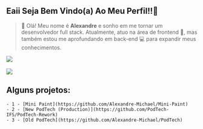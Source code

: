 ## Eaii Seja Bem Vindo(a) Ao Meu Perfil!!🚀

> 👋 Olá! Meu nome é **Alexandre** e sonho em me tornar um desenvolvedor full stack. Atualmente, atuo na área de frontend 🎨, mas também estou me aprofundando em back-end 💻 para expandir meus conhecimentos.


<div>
  <a href="https://github.com/Alexandre-Michael">
    <img src="https://github-readme-stats.vercel.app/api?username=Alexandre-Michael&theme=dark&show_icons=true">
     <br><br>
    <img src="https://github-readme-stats.vercel.app/api/top-langs/?username=Alexandre-Michael&theme=dark">
  </a>
</div>

  ## Alguns projetos:
    - 1 - [Mini Paint](https://github.com/Alexandre-Michael/Mini-Paint)
    - 2 - [New PodTech (Production)](https://github.com/PodTech-IFS/PodTech-Rework)
    - 3 - [Old PodTech](https://github.com/Alexandre-Michael/PodTech)

